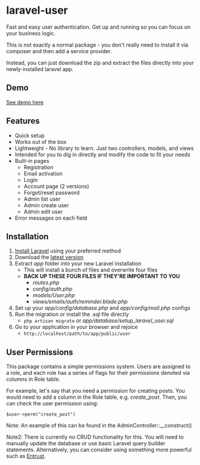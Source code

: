 ﻿laravel-user
============

Fast and easy user authentication. Get up and running so you can focus on your business logic.

This is not exactly a normal package - you don't really need to install it via composer and then add a service provider.

Instead, you can just download the zip and extract the files directly into your newly-installed laravel app.

## Demo

[See demo here](http://laravel.amnahdev.com/user)

## Features

* Quick setup
* Works out of the box
* Lightweight - No library to learn. Just two controllers, models, and views
* Intended for you to dig in directly and modify the code to fit your needs
* Built-in pages
    * Registration
    * Email activation
    * Login
    * Account page (2 versions)
    * Forgot/reset password
    * Admin list user
    * Admin create user
    * Admin edit user
* Error messages on each field

## Installation

1. [Install Laravel](http://laravel.com/docs/installation) using your preferred method
2. Download the [latest version](https://github.com/amnah/laravel-user/archive/master.zip)
3. Extract *app* folder into your new Laravel installation
    * This will install a bunch of files and overwrite four files
    * **BACK UP THESE FOUR FILES IF THEY'RE IMPORTANT TO YOU**
        * *routes.php*
        * *config/auth.php*
        * *models/User.php*
        * *views/emails/auth/reminder.blade.php*
4. Set up your *app/config/database.php* and *app/config/mail.php* configs
5. Run the migration or install the .sql file directly
    * ```php artisan migrate``` or *app/database/setup_laravel_user.sql*
6. Go to your application in your browser and rejoice
    * ```http://localhost/path/to/app/public/user```

## User Permissions

This package contains a simple permissions system. Users are assigned to a role, and each role has a series of flags for their permissions denoted via columns in Role table. 

For example, let's say that you need a permission for creating posts. You would need to add a column in the Role table, e.g. *create_post*. Then, you can check the user permission using:

```
$user->perm("create_post")
```

Note: An example of this can be found in the AdminController::__construct()

Note2: There is currently no CRUD functionality for this. You will need to manually update the database or use basic Laravel query builder statements. Alternatively, you can consider using something more powerful such as [Entrust](https://github.com/zizaco/entrust).
